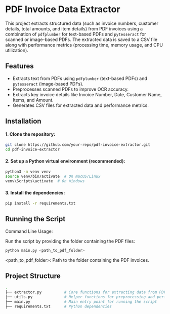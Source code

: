 # PDF Invoice Data Extractor

This project extracts structured data (such as invoice numbers, customer details, total amounts, and item details) from PDF invoices using a combination of `pdfplumber` for text-based PDFs and `pytesseract` for scanned or image-based PDFs. The extracted data is saved to a CSV file along with performance metrics (processing time, memory usage, and CPU utilization).

## Features
- Extracts text from PDFs using `pdfplumber` (text-based PDFs) and `pytesseract` (image-based PDFs).
- Preprocesses scanned PDFs to improve OCR accuracy.
- Extracts key invoice details like Invoice Number, Date, Customer Name, Items, and Amount.
- Generates CSV files for extracted data and performance metrics.

## Installation

#### 1. Clone the repository:
```bash
git clone https://github.com/your-repo/pdf-invoice-extractor.git
cd pdf-invoice-extractor
```


#### 2. Set up a Python virtual environment (recommended):

```bash
python3 -m venv venv
source venv/bin/activate  # On macOS/Linux
venv\Scripts\activate  # On Windows
```

#### 3. Install the dependencies:

```bash
pip install -r requirements.txt
```

## Running the Script
Command Line Usage:

Run the script by providing the folder containing the PDF files:
```bash
python main.py <path_to_pdf_folder>
```
<path_to_pdf_folder>: Path to the folder containing the PDF invoices.

## Project Structure
```bash
.
├── extractor.py          # Core functions for extracting data from PDFs
├── utils.py              # Helper functions for preprocessing and performance tracking
├── main.py               # Main entry point for running the script
├── requirements.txt      # Python dependencies
```